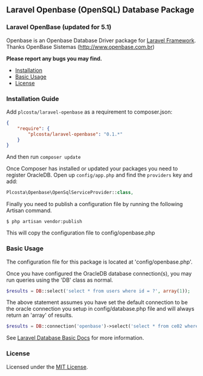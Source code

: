 ## Laravel Openbase (OpenSQL) Database Package

### Laravel OpenBase (updated for 5.1)

Openbase is an Openbase Database Driver package for [Laravel Framework](http://laravel.com/). Thanks OpenBase Sistemas (http://www.openbase.com.br)

**Please report any bugs you may find.**

- [Installation](#installation)
- [Basic Usage](#basic-usage)
- [License](#license)

### Installation Guide

Add `plcosta/laravel-openbase` as a requirement to composer.json:

```json
{
    "require": {
        "plcosta/laravel-openbase": "0.1.*"
    }
}
```
And then run `composer update`

Once Composer has installed or updated your packages you need to register OracleDB. Open up `config/app.php` and find
the `providers` key and add:

```php
Plcosta\Openbase\OpenSqlServiceProvider::class,
```

Finally you need to publish a configuration file by running the following Artisan command.

```terminal
$ php artisan vendor:publish
```
This will copy the configuration file to config/openbase.php

### Basic Usage
The configuration file for this package is located at 'config/openbase.php'.

Once you have configured the OracleDB database connection(s), you may run queries using the 'DB' class as normal.

```php
$results = DB::select('select * from users where id = ?', array(1));
```

The above statement assumes you have set the default connection to be the oracle connection you setup in
config/database.php file and will always return an 'array' of results.

```php
$results = DB::connection('openbase')->select('select * from ce02 where id = ?', array(1));
```

See [Laravel Database Basic Docs](http://four.laravel.com/docs/database) for more information.

### License

Licensed under the [MIT License](http://cheeaun.mit-license.org/).
